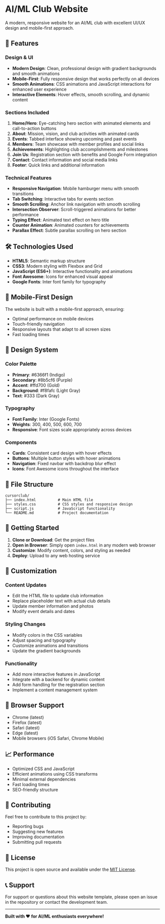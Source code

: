 # AI/ML Club Website

A modern, responsive website for an AI/ML club with excellent UI/UX design and mobile-first approach.

## 🚀 Features

### Design & UI
- **Modern Design**: Clean, professional design with gradient backgrounds and smooth animations
- **Mobile-First**: Fully responsive design that works perfectly on all devices
- **Smooth Animations**: CSS animations and JavaScript interactions for enhanced user experience
- **Interactive Elements**: Hover effects, smooth scrolling, and dynamic content

### Sections Included
1. **Home/Hero**: Eye-catching hero section with animated elements and call-to-action buttons
2. **About**: Mission, vision, and club activities with animated cards
3. **Events**: Tabbed interface showing upcoming and past events
4. **Members**: Team showcase with member profiles and social links
5. **Achievements**: Highlighting club accomplishments and milestones
6. **Join Us**: Registration section with benefits and Google Form integration
7. **Contact**: Contact information and social media links
8. **Footer**: Quick links and additional information

### Technical Features
- **Responsive Navigation**: Mobile hamburger menu with smooth transitions
- **Tab Switching**: Interactive tabs for events section
- **Smooth Scrolling**: Anchor link navigation with smooth scrolling
- **Intersection Observer**: Scroll-triggered animations for better performance
- **Typing Effect**: Animated text effect on hero title
- **Counter Animation**: Animated counters for achievements
- **Parallax Effect**: Subtle parallax scrolling on hero section

## 🛠️ Technologies Used

- **HTML5**: Semantic markup structure
- **CSS3**: Modern styling with Flexbox and Grid
- **JavaScript (ES6+)**: Interactive functionality and animations
- **Font Awesome**: Icons for enhanced visual appeal
- **Google Fonts**: Inter font family for typography

## 📱 Mobile-First Design

The website is built with a mobile-first approach, ensuring:
- Optimal performance on mobile devices
- Touch-friendly navigation
- Responsive layouts that adapt to all screen sizes
- Fast loading times

## 🎨 Design System

### Color Palette
- **Primary**: #6366f1 (Indigo)
- **Secondary**: #8b5cf6 (Purple)
- **Accent**: #ffd700 (Gold)
- **Background**: #f8fafc (Light Gray)
- **Text**: #333 (Dark Gray)

### Typography
- **Font Family**: Inter (Google Fonts)
- **Weights**: 300, 400, 500, 600, 700
- **Responsive**: Font sizes scale appropriately across devices

### Components
- **Cards**: Consistent card design with hover effects
- **Buttons**: Multiple button styles with hover animations
- **Navigation**: Fixed navbar with backdrop blur effect
- **Icons**: Font Awesome icons throughout the interface

## 📁 File Structure

```
cursorclub/
├── index.html          # Main HTML file
├── styles.css          # CSS styles and responsive design
├── script.js           # JavaScript functionality
└── README.md           # Project documentation
```

## 🚀 Getting Started

1. **Clone or Download**: Get the project files
2. **Open in Browser**: Simply open `index.html` in any modern web browser
3. **Customize**: Modify content, colors, and styling as needed
4. **Deploy**: Upload to any web hosting service

## 🎯 Customization

### Content Updates
- Edit the HTML file to update club information
- Replace placeholder text with actual club details
- Update member information and photos
- Modify event details and dates

### Styling Changes
- Modify colors in the CSS variables
- Adjust spacing and typography
- Customize animations and transitions
- Update the gradient backgrounds

### Functionality
- Add more interactive features in JavaScript
- Integrate with a backend for dynamic content
- Add form handling for the registration section
- Implement a content management system

## 🔧 Browser Support

- Chrome (latest)
- Firefox (latest)
- Safari (latest)
- Edge (latest)
- Mobile browsers (iOS Safari, Chrome Mobile)

## 📈 Performance

- Optimized CSS and JavaScript
- Efficient animations using CSS transforms
- Minimal external dependencies
- Fast loading times
- SEO-friendly structure

## 🤝 Contributing

Feel free to contribute to this project by:
- Reporting bugs
- Suggesting new features
- Improving documentation
- Submitting pull requests

## 📄 License

This project is open source and available under the [MIT License](LICENSE).

## 📞 Support

For support or questions about this website template, please open an issue in the repository or contact the development team.

---

**Built with ❤️ for AI/ML enthusiasts everywhere!**

